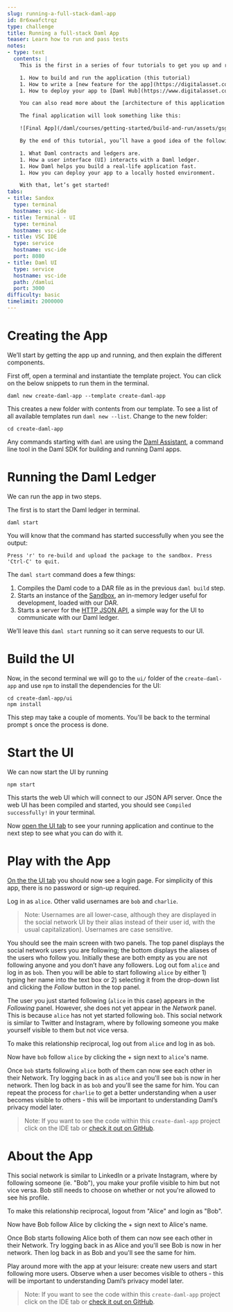 ```yaml
---
slug: running-a-full-stack-daml-app
id: 8r6xwafctrqz
type: challenge
title: Running a full-stack Daml App
teaser: Learn how to run and pass tests
notes:
- type: text
  contents: |
    This is the first in a series of four tutorials to get you up and running with full-stack Daml development. We do this through the example of a simple social networking application. The three tutorials cover:

    1. How to build and run the application (this tutorial)
    1. How to write a [new feature for the app](https://digitalasset.com/developers/interactive-tutorials/getting-started/your-first-feature/)
    1. How to deploy your app to [Daml Hub](https://www.digitalasset.com/developers/interactive-tutorials/getting-started/deploy-to-dabl/)

    You can also read more about the [architecture of this application here](https://docs.daml.com/getting-started/app-architecture.html)

    The final application will look something like this:

    ![Final App](/daml/courses/getting-started/build-and-run/assets/gsg_better.gif)

    By the end of this tutorial, you’ll have a good idea of the following:

    1. What Daml contracts and ledgers are.
    1. How a user interface (UI) interacts with a Daml ledger.
    1. How Daml helps you build a real-life application fast.
    1. How you can deploy your app to a locally hosted environment.

    With that, let’s get started!
tabs:
- title: Sandox
  type: terminal
  hostname: vsc-ide
- title: Terminal - UI
  type: terminal
  hostname: vsc-ide
- title: VSC IDE
  type: service
  hostname: vsc-ide
  port: 8080
- title: Daml UI
  type: service
  hostname: vsc-ide
  path: /damlui
  port: 3000
difficulty: basic
timelimit: 2000000
---
```

Creating the App
================

We’ll start by getting the app up and running, and then explain the different components.

First off, open a terminal and instantiate the template project. You can click on the below snippets to run them in the terminal.

```
daml new create-daml-app --template create-daml-app
```

This creates a new folder with contents from our template. To see a list of all available templates run `daml new --list`. Change to the new folder:

```
cd create-daml-app
```

Any commands starting with `daml` are using the [Daml Assistant](https://docs.daml.com/tools/assistant.html), a command line tool in the Daml SDK for building and running Daml apps.

Running the Daml Ledger
=======================

We can run the app in two steps.

The first is to start the Daml ledger in terminal.

```
daml start
```

You will know that the command has started successfully when you see the output:

`Press 'r' to re-build and upload the package to the sandbox.
Press 'Ctrl-C' to quit.`

The `daml start` command does a few things:

1. Compiles the Daml code to a DAR file as in the previous `daml build` step.
1. Starts an instance of the [Sandbox](https://docs.daml.com/tools/sandbox.html), an in-memory ledger useful for development, loaded with our DAR.
1. Starts a server for the [HTTP JSON API](https://docs.daml.com/json-api/index.html), a simple way for the UI to communicate with our Daml ledger.

We’ll leave this `daml start` running so it can serve requests to our UI.

Build the UI
============

Now, in the second terminal we will go to the `ui/` folder of the `create-daml-app` and use `npm` to install the dependencies for the UI:

```
cd create-daml-app/ui
npm install
```

This step may take a couple of moments. You'll be back to the terminal prompt `$` once the process is done.


Start the UI
============

We can now start the UI by running

```
npm start
```

This starts the web UI which will connect to our JSON API server.
Once the web UI has been compiled and started, you should see `Compiled successfully!` in your terminal.

Now [open the UI tab](https://[[HOST_SUBDOMAIN]]-3000-[[KATACODA_HOST]].environments.katacoda.com) to see your running application and continue to the next step to see what you can do with it.

Play with the App
=================

[On the the UI tab](https://[HOSTNAME]-[PORT]-[PARTICIPANT_ID].env.play.instruqt.com) you should now see a login page. For simplicity of this app, there is no password or sign-up required.

Log in as `alice`. Other valid usernames are `bob` and `charlie`.

> Note: Usernames are all lower-case, although they are displayed in the social network UI by their alias instead of their user id, with the usual capitalization). Usernames are case sensitive.

You should see the main screen with two panels. The top panel displays the social network users you are following; the bottom displays the aliases of the users who follow you. Initially these are both empty as you are not following anyone and you don’t have any followers. Log out fom `alice` and log in as `bob`. Then you will be able to start following `alice` by either 1) typing her name into the text box or 2) selecting it from the drop-down list and clicking the *Follow* button in the top panel.

The user you just started following (`alice` in this case) appears in the *Following* panel. However, she does not yet appear in the *Network* panel. This is because `alice` has not yet started following `bob`. This social network is similar to Twitter and Instagram, where by following someone you make yourself visible to them but not vice versa.

To make this relationship reciprocal, log out from `alice` and log in as `bob`.

Now have `bob` follow `alice` by clicking the + sign next to `alice`'s name.

Once `bob` starts following `alice` both of them can now see each other in their Network. Try logging back in as `alice` and you'll see `bob` is now in her network. Then log back in as `bob` and you'll see the same for him. You can repeat the process for `charlie` to get a better understanding when a user becomes visible to others - this will be important to understanding Daml’s privacy model later.

> Note: If you want to see the code within this `create-daml-app` project click on the IDE tab or [check it out on GitHub](https://github.com/digital-asset/daml/tree/master/templates/create-daml-app).

About the App
=============

This social network is similar to LinkedIn or a private Instagram, where by following someone (ie. "Bob"), you make your profile visible to him but not vice versa. Bob still needs to choose on whether or not you're allowed to see his profile.

To make this relationship reciprocal, logout from "Alice" and login as "Bob".

Now have Bob follow Alice by clicking the + sign next to Alice's name.

Once Bob starts following Alice both of them can now see each other in their Network. Try logging back in as Alice and you'll see Bob is now in her network. Then log back in as Bob and you'll see the same for him.

Play around more with the app at your leisure: create new users and start following more users. Observe when a user becomes visible to others - this will be important to understanding Daml’s privacy model later.

> Note: If you want to see the code within this `create-daml-app` project click on the IDE tab or [check it out on GitHub](https://github.com/digital-asset/daml/tree/master/templates/create-daml-app).

